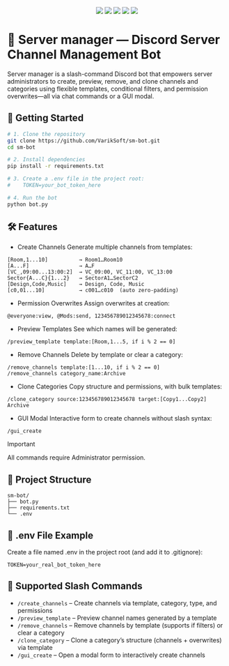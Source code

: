 <p align="center"> <img src="https://img.shields.io/badge/version-1.0.0-blue?style=flat-square" /> <img src="https://img.shields.io/badge/status-beta-yellow?style=flat-square" /> <img src="https://img.shields.io/badge/license-MIT-green?style=flat-square" /> <img src="https://img.shields.io/badge/python-3.10+-blue?style=flat-square&logo=python" /> <img src="https://img.shields.io/badge/discord.py-2.x-blueviolet?style=flat-square&logo=discord" /> </p>

# 🔧 Server manager — Discord Server Channel Management Bot
Server manager is a slash-command Discord bot that empowers server administrators to create, preview, remove, and clone channels and categories using flexible templates, conditional filters, and permission overwrites—all via chat commands or a GUI modal.

## 🚀 Getting Started
```bash
# 1. Clone the repository
git clone https://github.com/VarikSoft/sm-bot.git
cd sm-bot

# 2. Install dependencies
pip install -r requirements.txt

# 3. Create a .env file in the project root:
#    TOKEN=your_bot_token_here

# 4. Run the bot
python bot.py
```

## 🛠️ Features
- Create Channels
Generate multiple channels from templates:
```
[Room,1...10]          → Room1…Room10  
[A...F]                → A…F  
[VC_,09:00...13:00:2]  → VC_09:00, VC_11:00, VC_13:00  
Sector{A...C}{1...2}   → SectorA1…SectorC2  
[Design,Code,Music]    → Design, Code, Music  
[c0,01...10]           → c001…c010  (auto zero-padding)
```

- Permission Overwrites
Assign overwrites at creation:

```
@everyone:view, @Mods:send, 123456789012345678:connect
```

- Preview Templates
See which names will be generated:
```
/preview_template template:[Room,1...5, if i % 2 == 0]
```
- Remove Channels
Delete by template or clear a category:

```
/remove_channels template:[1...10, if i % 2 == 0]
/remove_channels category_name:Archive
```

- Clone Categories
Copy structure and permissions, with bulk templates:

```
/clone_category source:123456789012345678 target:[Copy1...Copy2] Archive
```

- GUI Modal
Interactive form to create channels without slash syntax:

```
/gui_create
```

> [!IMPORTANT]
> All commands require Administrator permission.

## 📁 Project Structure
```
sm-bot/
├── bot.py
├── requirements.txt
└── .env
```

## 🔐 .env File Example
Create a file named .env in the project root (and add it to .gitignore):

```
TOKEN=your_real_bot_token_here
```

## 💬 Supported Slash Commands
- `/create_channels` – Create channels via template, category, type, and permissions
- `/preview_template` – Preview channel names generated by a template
- `/remove_channels` – Remove channels by template (supports if filters) or clear a category
- `/clone_category` – Clone a category’s structure (channels + overwrites) via template
- `/gui_create` – Open a modal form to interactively create channels
